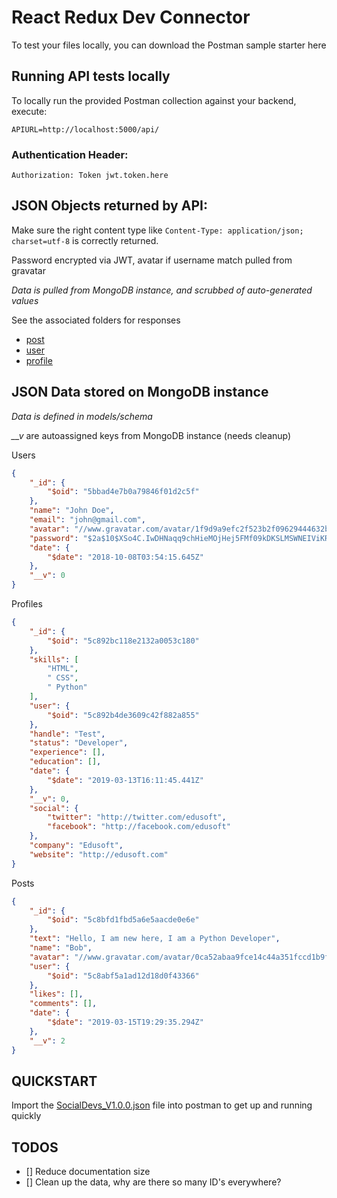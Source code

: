 # React Redux Dev Connector

To test your files locally, you can download the Postman sample starter here

## Running API tests locally

To locally run the provided Postman collection against your backend, execute:

```
APIURL=http://localhost:5000/api/
```

### Authentication Header:

`Authorization: Token jwt.token.here`

## JSON Objects returned by API:

Make sure the right content type like `Content-Type: application/json; charset=utf-8` is correctly returned.

Password encrypted via JWT, avatar if username match pulled from gravatar

_Data is pulled from MongoDB instance, and scrubbed of auto-generated values_

See the associated folders for responses

- [post](/post.md)
- [user](/user.md)
- [profile](/profile.md)

## JSON Data stored on MongoDB instance

_Data is defined in models/schema_

_\_\_v_ are autoassigned keys from MongoDB instance (needs cleanup)

Users

```JSON
{
    "_id": {
        "$oid": "5bbad4e7b0a79846f01d2c5f"
    },
    "name": "John Doe",
    "email": "john@gmail.com",
    "avatar": "//www.gravatar.com/avatar/1f9d9a9efc2f523b2f09629444632b5c?s=200&r=pg&d=mm",
    "password": "$2a$10$XSo4C.IwDHNaqq9chHieMOjHej5FMf09kDKSLMSWNEIViKR6wlLWK",
    "date": {
        "$date": "2018-10-08T03:54:15.645Z"
    },
    "__v": 0
}
```

Profiles

```JSON
{
    "_id": {
        "$oid": "5c892bc118e2132a0053c180"
    },
    "skills": [
        "HTML",
        " CSS",
        " Python"
    ],
    "user": {
        "$oid": "5c892b4de3609c42f882a855"
    },
    "handle": "Test",
    "status": "Developer",
    "experience": [],
    "education": [],
    "date": {
        "$date": "2019-03-13T16:11:45.441Z"
    },
    "__v": 0,
    "social": {
        "twitter": "http://twitter.com/edusoft",
        "facebook": "http://facebook.com/edusoft"
    },
    "company": "Edusoft",
    "website": "http://edusoft.com"
}
```

Posts

```JSON
{
    "_id": {
        "$oid": "5c8bfd1fbd5a6e5aacde0e6e"
    },
    "text": "Hello, I am new here, I am a Python Developer",
    "name": "Bob",
    "avatar": "//www.gravatar.com/avatar/0ca52abaa9fce14c44a351fccd1b9fc5?s=200&r=pg&d=mm",
    "user": {
        "$oid": "5c8abf5a1ad12d18d0f43366"
    },
    "likes": [],
    "comments": [],
    "date": {
        "$date": "2019-03-15T19:29:35.294Z"
    },
    "__v": 2
}
```

## QUICKSTART

Import the [SocialDevs_V1.0.0.json](SocialDevs_V1.0.0.json) file into postman to get up and running quickly

## TODOS

- [] Reduce documentation size
- [] Clean up the data, why are there so many ID's everywhere?
